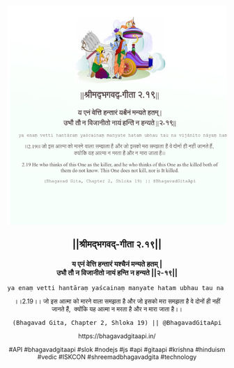<img src="../../asset/BG_2_19.png"/>
<center><h2>||श्रीमद्‍भगवद्‍-गीता २.१९||</h2>
<h3>य एनं वेत्ति हन्तारं यश्चैनं मन्यते हतम् |<br/>उभौ तौ न विजानीतो नायं हन्ति न हन्यते ||२-१९||</h3>
<pre>ya enaṃ vetti hantāraṃ yaścainaṃ manyate hatam ubhau tau na vijānīto nāyaṃ hanti na hanyate ||2-19||</pre>
<p>।।2.19।। जो इस आत्मा को मारने वाला समझता है और जो इसको मरा समझता है वे दोनों ही नहीं जानते हैं,  क्योंकि यह आत्मा न मरता है और न मारा जाता है।।</p>
<pre>(Bhagavad Gita, Chapter 2, Shloka 19) || @BhagavadGitaApi</pre><p>https://bhagavadgitaapi.in/</p><p>#API #bhagavadgitaapi #slok #nodejs #js #api #gitaapi #krishna #hinduism #vedic #ISKCON #shreemadbhagavadgita #technology</p></center>